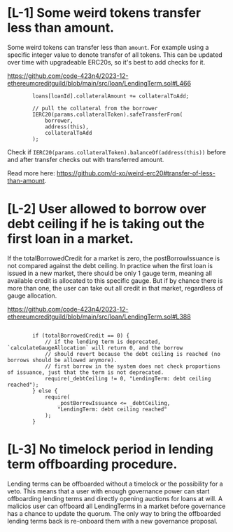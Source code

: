 # [L-1] Some weird tokens transfer less than amount.

Some weird tokens can transfer less than `amount`. For example using a specific integer value to denote transfer of all tokens.
This can be updated over time with upgradeable ERC20s, so it's best to add checks for it.

https://github.com/code-423n4/2023-12-ethereumcreditguild/blob/main/src/loan/LendingTerm.sol#L466
```solidity
        loans[loanId].collateralAmount += collateralToAdd;

        // pull the collateral from the borrower
        IERC20(params.collateralToken).safeTransferFrom(
            borrower,
            address(this),
            collateralToAdd
        );
```
Check if `IERC20(params.collateralToken).balanceOf(address(this))` before and after transfer checks out with transferred amount.

Read more here: 
https://github.com/d-xo/weird-erc20#transfer-of-less-than-amount.

# [L-2] User allowed to borrow over debt ceiling if he is taking out the first loan in a market.

If the totalBorrowedCredit for a market is zero, the postBorrowIssuance is not compared against the debt ceiling.
In practice when the first loan is issued in a new market, there should be only 1 gauge term, meaning all available credit is allocated to this specific gauge. But if by chance there is more than one, the user can take out all credit in that market, regardless of gauge allocation.

https://github.com/code-423n4/2023-12-ethereumcreditguild/blob/main/src/loan/LendingTerm.sol#L388
```solidity

        if (totalBorrowedCredit == 0) {
            // if the lending term is deprecated, `calculateGaugeAllocation` will return 0, and the borrow
            // should revert because the debt ceiling is reached (no borrows should be allowed anymore).
            // first borrow in the system does not check proportions of issuance, just that the term is not deprecated.
            require(_debtCeiling != 0, "LendingTerm: debt ceiling reached");
        } else {
            require(
                _postBorrowIssuance <= _debtCeiling,
                "LendingTerm: debt ceiling reached"
            );
        }
```

# [L-3] No timelock period in lending term offboarding procedure.

Lending terms can be offboarded without a timelock or the possibility for a veto. This means that a user with enough governance power can start offboarding lending terms and directly opening auctions for loans at will. A malicios user can offboard all LendingTerms in a market before governance has a chance to update the quorum. The only way to bring the offboarded lending terms back is re-onboard them with a new governance proposal.